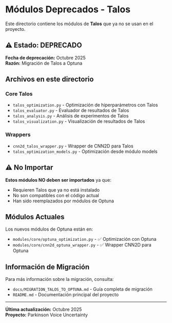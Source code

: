 # Módulos Deprecados - Talos

Este directorio contiene los módulos de **Talos** que ya no se usan en el proyecto.

## ⚠️ Estado: DEPRECADO

**Fecha de deprecación:** Octubre 2025  
**Razón:** Migración de Talos a Optuna

## Archivos en este directorio

### Core Talos
- `talos_optimization.py` - Optimización de hiperparámetros con Talos
- `talos_evaluator.py` - Evaluador de resultados de Talos
- `talos_analysis.py` - Análisis de experimentos de Talos
- `talos_visualization.py` - Visualización de resultados de Talos

### Wrappers
- `cnn2d_talos_wrapper.py` - Wrapper de CNN2D para Talos
- `talos_optimization_models.py` - Optimización desde módulo models

## ⚠️ No Importar

**Estos módulos NO deben ser importados** ya que:
- Requieren Talos que ya no está instalado
- No son compatibles con el código actual
- Han sido reemplazados por módulos de Optuna

## Módulos Actuales

Los nuevos módulos de Optuna están en:
- `modules/core/optuna_optimization.py` - ✅ Optimización con Optuna
- `modules/core/cnn2d_optuna_wrapper.py` - ✅ Wrapper CNN2D para Optuna

## Información de Migración

Para más información sobre la migración, consulta:
- `docs/MIGRATION_TALOS_TO_OPTUNA.md` - Guía completa de migración
- `README.md` - Documentación principal del proyecto

---

**Última actualización:** Octubre 2025  
**Proyecto:** Parkinson Voice Uncertainty


